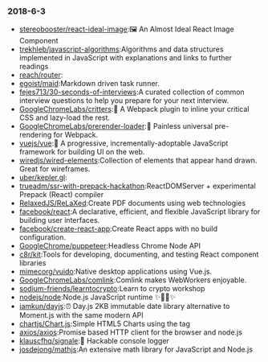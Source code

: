 ### 2018-6-3 
* [stereobooster/react-ideal-image](https://github.com//stereobooster/react-ideal-image):🖼️ An Almost Ideal React Image Component 
* [trekhleb/javascript-algorithms](https://github.com//trekhleb/javascript-algorithms):Algorithms and data structures implemented in JavaScript with explanations and links to further readings 
* [reach/router](https://github.com//reach/router): 
* [egoist/maid](https://github.com//egoist/maid):Markdown driven task runner. 
* [fejes713/30-seconds-of-interviews](https://github.com//fejes713/30-seconds-of-interviews):A curated collection of common interview questions to help you prepare for your next interview. 
* [GoogleChromeLabs/critters](https://github.com//GoogleChromeLabs/critters):🦔 A Webpack plugin to inline your critical CSS and lazy-load the rest. 
* [GoogleChromeLabs/prerender-loader](https://github.com//GoogleChromeLabs/prerender-loader):📰 Painless universal pre-rendering for Webpack. 
* [vuejs/vue](https://github.com//vuejs/vue):🖖 A progressive, incrementally-adoptable JavaScript framework for building UI on the web. 
* [wiredjs/wired-elements](https://github.com//wiredjs/wired-elements):Collection of elements that appear hand drawn. Great for wireframes. 
* [uber/kepler.gl](https://github.com//uber/kepler.gl): 
* [trueadm/ssr-with-prepack-hackathon](https://github.com//trueadm/ssr-with-prepack-hackathon):ReactDOMServer + experimental Prepack (React) compiler 
* [RelaxedJS/ReLaXed](https://github.com//RelaxedJS/ReLaXed):Create PDF documents using web technologies 
* [facebook/react](https://github.com//facebook/react):A declarative, efficient, and flexible JavaScript library for building user interfaces. 
* [facebook/create-react-app](https://github.com//facebook/create-react-app):Create React apps with no build configuration. 
* [GoogleChrome/puppeteer](https://github.com//GoogleChrome/puppeteer):Headless Chrome Node API 
* [c8r/kit](https://github.com//c8r/kit):Tools for developing, documenting, and testing React component libraries 
* [mimecorg/vuido](https://github.com//mimecorg/vuido):Native desktop applications using Vue.js. 
* [GoogleChromeLabs/comlink](https://github.com//GoogleChromeLabs/comlink):Comlink makes WebWorkers enjoyable. 
* [sodium-friends/learntocrypto](https://github.com//sodium-friends/learntocrypto):Learn to crypto workshop 
* [nodejs/node](https://github.com//nodejs/node):Node.js JavaScript runtime ✨🐢🚀✨ 
* [iamkun/dayjs](https://github.com//iamkun/dayjs):⏰ Day.js 2KB immutable date library alternative to Moment.js with the same modern API 
* [chartjs/Chart.js](https://github.com//chartjs/Chart.js):Simple HTML5 Charts using the <canvas> tag 
* [axios/axios](https://github.com//axios/axios):Promise based HTTP client for the browser and node.js 
* [klauscfhq/signale](https://github.com//klauscfhq/signale):👋 Hackable console logger 
* [josdejong/mathjs](https://github.com//josdejong/mathjs):An extensive math library for JavaScript and Node.js 
